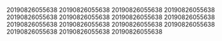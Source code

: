 20190826055638
20190826055638
20190826055638
20190826055638
20190826055638
20190826055638
20190826055638
20190826055638
20190826055638
20190826055638
20190826055638
20190826055638
20190826055638
20190826055638
20190826055638
